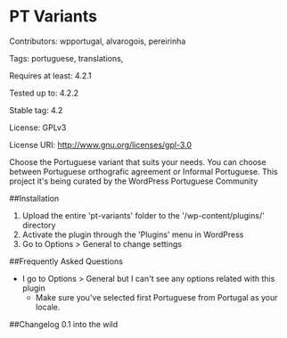 PT Variants
==========
Contributors: wpportugal, alvarogois, pereirinha

Tags: portuguese, translations, 

Requires at least: 4.2.1

Tested up to: 4.2.2

Stable tag: 4.2

License: GPLv3

License URI: http://www.gnu.org/licenses/gpl-3.0

Choose the Portuguese variant that suits your needs. You can choose between Portuguese orthografic agreement or Informal Portuguese. This project it's being curated by the WordPress Portuguese Community

##Installation

1. Upload the entire 'pt-variants' folder to the '/wp-content/plugins/' directory
1. Activate the plugin through the 'Plugins' menu in WordPress
1. Go to Options > General to change settings

##Frequently Asked Questions

* I go to Options > General but I can't see any options related with this plugin
    * Make sure you've selected first Portuguese from Portugal as your locale.

##Changelog
0.1 into the wild
